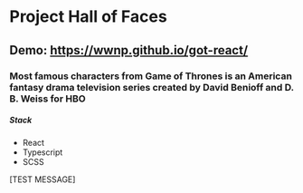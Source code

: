 # Project Hall of Faces 
## Demo: https://wwnp.github.io/got-react/
### Most famous characters from Game of Thrones is an American fantasy drama television series created by David Benioff and D. B. Weiss for HBO

##### Stack
- React
- Typescript
- SCSS

[TEST MESSAGE]








